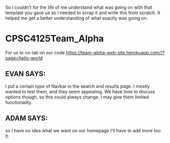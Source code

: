 
So I couldn't for the life of me understand what was going on with that template
you gave us so I needed to scrap it and write this from scratch. It helped me get a
better understanding of what exactly was going on.

# CPSC4125Team_Alpha
For us to co-lab on our code
https://team-alpha-web-site.herokuapp.com//?page=hello-world



## EVAN SAYS:
I put a certain type of Navbar in the search and results page. I mostly wanted to test them, and they seem appealing. We have time to discuss options though, so this could always change. I may give them limited functionality.

## ADAM SAYS:
so I have no idea what we want on our homepage I'll have to add more too it. 


